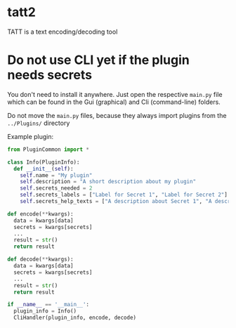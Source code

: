 # tatt2
TATT is a text encoding/decoding tool

# Do not use CLI yet if the plugin needs secrets

You don't need to install it anywhere.
Just open the respective `main.py` file which can be
found in the Gui (graphical) and Cli (command-line) folders.

Do not move the `main.py` files, because they always import
plugins from the `../Plugins/` directory

Example plugin:

```py
from PluginCommon import *

class Info(PluginInfo):
  def __init__(self):
    self.name = "My plugin"
    self.description = "A short description about my plugin"
    self.secrets_needed = 2
    self.secrets_labels = ["Label for Secret 1", "Label for Secret 2"]
    self.secrets_help_texts = ["A description about Secret 1", "A description about Secret 2"]

def encode(**kwargs):
  data = kwargs[data]
  secrets = kwargs[secrets]
  ...
  result = str()
  return result

def decode(**kwargs):
  data = kwargs[data]
  secrets = kwargs[secrets]
  ...
  result = str()
  return result

if __name__ == '__main__':
  plugin_info = Info()
  CliHandler(plugin_info, encode, decode)
```
